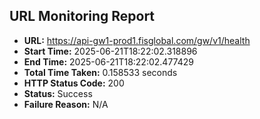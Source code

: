 ## URL Monitoring Report

- **URL:** https://api-gw1-prod1.fisglobal.com/gw/v1/health
- **Start Time:** 2025-06-21T18:22:02.318896
- **End Time:** 2025-06-21T18:22:02.477429
- **Total Time Taken:** 0.158533 seconds
- **HTTP Status Code:** 200
- **Status:** Success
- **Failure Reason:** N/A

